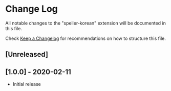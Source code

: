 # Change Log

All notable changes to the "speller-korean" extension will be documented in this file.

Check [Keep a Changelog](http://keepachangelog.com/) for recommendations on how to structure this file.

## [Unreleased]

## [1.0.0] - 2020-02-11
- Initial release
